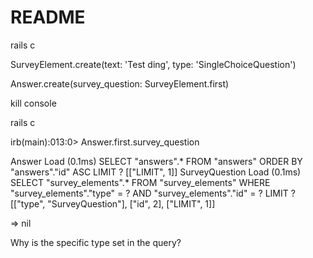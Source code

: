 # README

rails c

SurveyElement.create(text: 'Test ding', type: 'SingleChoiceQuestion')

Answer.create(survey_question: SurveyElement.first)

kill console

rails c

irb(main):013:0> Answer.first.survey_question

  Answer Load (0.1ms)  SELECT "answers".* FROM "answers" ORDER BY "answers"."id" ASC LIMIT ?  [["LIMIT", 1]]
  SurveyQuestion Load (0.1ms)  SELECT "survey_elements".* FROM "survey_elements" WHERE "survey_elements"."type" = ? AND "survey_elements"."id" = ? LIMIT ?  [["type", "SurveyQuestion"], ["id", 2], ["LIMIT", 1]]
  
=> nil

Why is the specific type set in the query?
